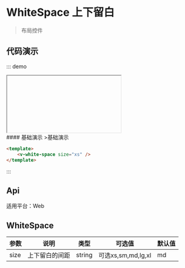# WhiteSpace 上下留白

>布局控件

## 代码演示
::: demo

<iframe>/demo.html#/whiteSpace</iframe>
<summary>
#### 基础演示
>基础演示
</summary>

```html
<template>
    <v-white-space size="xs" />
</template>
```
:::

## Api

适用平台：Web

## WhiteSpace
| 参数      | 说明          | 类型      | 可选值                           | 默认值  |
|---------- |-------------- |---------- |-------------------------------- |-------- |
| size | 上下留白的间距 | string | 可选xs,sm,md,lg,xl | md |
